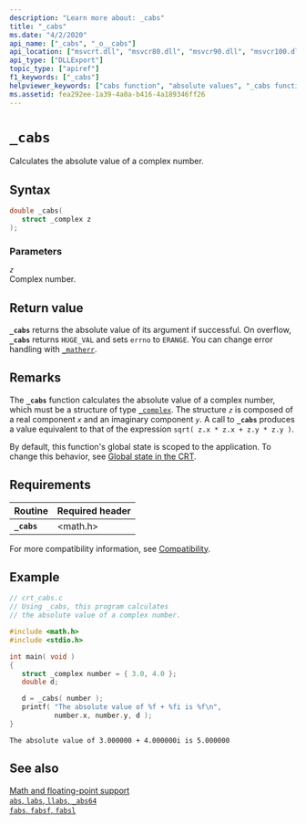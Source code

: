 ```yaml
---
description: "Learn more about: _cabs"
title: "_cabs"
ms.date: "4/2/2020"
api_name: ["_cabs", "_o__cabs"]
api_location: ["msvcrt.dll", "msvcr80.dll", "msvcr90.dll", "msvcr100.dll", "msvcr100_clr0400.dll", "msvcr110.dll", "msvcr110_clr0400.dll", "msvcr120.dll", "msvcr120_clr0400.dll", "ucrtbase.dll", "api-ms-win-crt-math-l1-1-0.dll", "api-ms-win-crt-private-l1-1-0.dll"]
api_type: ["DLLExport"]
topic_type: ["apiref"]
f1_keywords: ["_cabs"]
helpviewer_keywords: ["cabs function", "absolute values", "_cabs function", "calculating absolute values"]
ms.assetid: fea292ee-1a39-4a0a-b416-4a189346ff26
---
```

# `_cabs`

Calculates the absolute value of a complex number.

## Syntax

```C
double _cabs(
   struct _complex z
);
```

### Parameters

*`z`*\
Complex number.

## Return value

**`_cabs`** returns the absolute value of its argument if successful. On overflow, **`_cabs`** returns `HUGE_VAL` and sets `errno` to `ERANGE`. You can change error handling with [`_matherr`](matherr.md).

## Remarks

The **`_cabs`** function calculates the absolute value of a complex number, which must be a structure of type [`_complex`](../standard-types.md). The structure *`z`* is composed of a real component *`x`* and an imaginary component *`y`*. A call to **`_cabs`** produces a value equivalent to that of the expression `sqrt( z.x * z.x + z.y * z.y )`.

By default, this function's global state is scoped to the application. To change this behavior, see [Global state in the CRT](../global-state.md).

## Requirements

| Routine | Required header |
|---|---|
| **`_cabs`** | \<math.h> |

For more compatibility information, see [Compatibility](../compatibility.md).

## Example

```C
// crt_cabs.c
// Using _cabs, this program calculates
// the absolute value of a complex number.

#include <math.h>
#include <stdio.h>

int main( void )
{
   struct _complex number = { 3.0, 4.0 };
   double d;

   d = _cabs( number );
   printf( "The absolute value of %f + %fi is %f\n",
           number.x, number.y, d );
}
```

```Output
The absolute value of 3.000000 + 4.000000i is 5.000000
```

## See also

[Math and floating-point support](../floating-point-support.md)\
[`abs`, `labs`, `llabs`, `_abs64`](abs-labs-llabs-abs64.md)\
[`fabs`, `fabsf`, `fabsl`](fabs-fabsf-fabsl.md)
